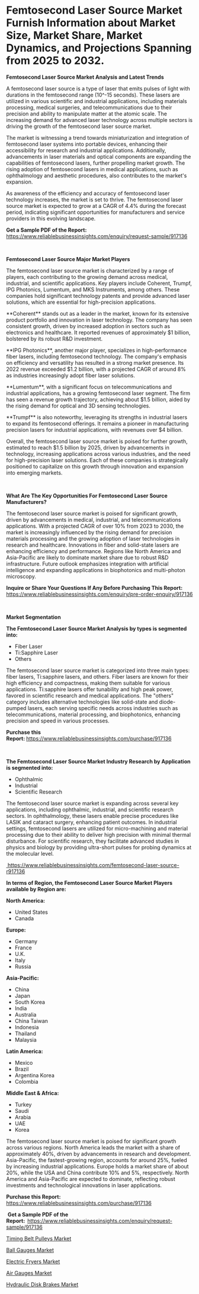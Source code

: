 <p><h1>Femtosecond Laser Source Market Furnish Information about Market Size, Market Share, Market Dynamics, and Projections Spanning from 2025 to 2032.</h1></p><p><strong>Femtosecond Laser Source Market Analysis and Latest Trends</strong></p>
<p><p>A femtosecond laser source is a type of laser that emits pulses of light with durations in the femtosecond range (10^-15 seconds). These lasers are utilized in various scientific and industrial applications, including materials processing, medical surgeries, and telecommunications due to their precision and ability to manipulate matter at the atomic scale. The increasing demand for advanced laser technology across multiple sectors is driving the growth of the femtosecond laser source market.</p><p>The market is witnessing a trend towards miniaturization and integration of femtosecond laser systems into portable devices, enhancing their accessibility for research and industrial applications. Additionally, advancements in laser materials and optical components are expanding the capabilities of femtosecond lasers, further propelling market growth. The rising adoption of femtosecond lasers in medical applications, such as ophthalmology and aesthetic procedures, also contributes to the market's expansion. </p><p>As awareness of the efficiency and accuracy of femtosecond laser technology increases, the market is set to thrive. The femtosecond laser source market is expected to grow at a CAGR of 4.4% during the forecast period, indicating significant opportunities for manufacturers and service providers in this evolving landscape.</p></p>
<p><strong>Get a Sample PDF of the Report:&nbsp;</strong> <a href="https://www.reliablebusinessinsights.com/enquiry/request-sample/917136?utm_campaign=62&utm_medium=2&utm_source=Github&utm_content=ia&utm_term=11042025&utm_id=femtosecond-laser-source">https://www.reliablebusinessinsights.com/enquiry/request-sample/917136</a></p>
<p>&nbsp;</p>
<p><strong>Femtosecond Laser Source Major Market Players</strong></p>
<p><p>The femtosecond laser source market is characterized by a range of players, each contributing to the growing demand across medical, industrial, and scientific applications. Key players include Coherent, Trumpf, IPG Photonics, Lumentum, and MKS Instruments, among others. These companies hold significant technology patents and provide advanced laser solutions, which are essential for high-precision applications.</p><p>**Coherent** stands out as a leader in the market, known for its extensive product portfolio and innovation in laser technology. The company has seen consistent growth, driven by increased adoption in sectors such as electronics and healthcare. It reported revenues of approximately $1 billion, bolstered by its robust R&D investment.</p><p>**IPG Photonics**, another major player, specializes in high-performance fiber lasers, including femtosecond technology. The company's emphasis on efficiency and versatility has resulted in a strong market presence. Its 2022 revenue exceeded $1.2 billion, with a projected CAGR of around 8% as industries increasingly adopt fiber laser solutions.</p><p>**Lumentum**, with a significant focus on telecommunications and industrial applications, has a growing femtosecond laser segment. The firm has seen a revenue growth trajectory, achieving about $1.5 billion, aided by the rising demand for optical and 3D sensing technologies.</p><p>**Trumpf** is also noteworthy, leveraging its strengths in industrial lasers to expand its femtosecond offerings. It remains a pioneer in manufacturing precision lasers for industrial applications, with revenues over $4 billion.</p><p>Overall, the femtosecond laser source market is poised for further growth, estimated to reach $1.5 billion by 2025, driven by advancements in technology, increasing applications across various industries, and the need for high-precision laser solutions. Each of these companies is strategically positioned to capitalize on this growth through innovation and expansion into emerging markets.</p></p>
<p>&nbsp;</p>
<p><strong>What Are The Key Opportunities For Femtosecond Laser Source Manufacturers?</strong></p>
<p><p>The femtosecond laser source market is poised for significant growth, driven by advancements in medical, industrial, and telecommunications applications. With a projected CAGR of over 10% from 2023 to 2030, the market is increasingly influenced by the rising demand for precision materials processing and the growing adoption of laser technologies in research and healthcare. Innovations in fiber and solid-state lasers are enhancing efficiency and performance. Regions like North America and Asia-Pacific are likely to dominate market share due to robust R&D infrastructure. Future outlook emphasizes integration with artificial intelligence and expanding applications in biophotonics and multi-photon microscopy.</p></p>
<p><strong>Inquire or Share Your Questions If Any Before Purchasing This Report:</strong> <a href="https://www.reliablebusinessinsights.com/enquiry/pre-order-enquiry/917136?utm_campaign=62&utm_medium=2&utm_source=Github&utm_content=ia&utm_term=11042025&utm_id=femtosecond-laser-source">https://www.reliablebusinessinsights.com/enquiry/pre-order-enquiry/917136</a></p>
<p>&nbsp;</p>
<p><strong>Market Segmentation</strong></p>
<p><strong>The Femtosecond Laser Source Market Analysis by types is segmented into:</strong></p>
<p><ul><li>Fiber Laser</li><li>Ti:Sapphire Laser</li><li>Others</li></ul></p>
<p><p>The femtosecond laser source market is categorized into three main types: fiber lasers, Ti:sapphire lasers, and others. Fiber lasers are known for their high efficiency and compactness, making them suitable for various applications. Ti:sapphire lasers offer tunability and high peak power, favored in scientific research and medical applications. The "others" category includes alternative technologies like solid-state and diode-pumped lasers, each serving specific needs across industries such as telecommunications, material processing, and biophotonics, enhancing precision and speed in various processes.</p></p>
<p><strong>Purchase this Report:&nbsp;</strong><a href="https://www.reliablebusinessinsights.com/purchase/917136?utm_campaign=62&utm_medium=2&utm_source=Github&utm_content=ia&utm_term=11042025&utm_id=femtosecond-laser-source">https://www.reliablebusinessinsights.com/purchase/917136</a></p>
<p>&nbsp;</p>
<p><strong>The Femtosecond Laser Source Market Industry Research by Application is segmented into:</strong></p>
<p><ul><li>Ophthalmic</li><li>Industrial</li><li>Scientific Research</li></ul></p>
<p><p>The femtosecond laser source market is expanding across several key applications, including ophthalmic, industrial, and scientific research sectors. In ophthalmology, these lasers enable precise procedures like LASIK and cataract surgery, enhancing patient outcomes. In industrial settings, femtosecond lasers are utilized for micro-machining and material processing due to their ability to deliver high precision with minimal thermal disturbance. For scientific research, they facilitate advanced studies in physics and biology by providing ultra-short pulses for probing dynamics at the molecular level.</p></p>
<p><a href="https://www.reliablebusinessinsights.com/femtosecond-laser-source-r917136?utm_campaign=62&utm_medium=2&utm_source=Github&utm_content=ia&utm_term=11042025&utm_id=femtosecond-laser-source">&nbsp;https://www.reliablebusinessinsights.com/femtosecond-laser-source-r917136</a></p>
<p><strong>In terms of Region, the Femtosecond Laser Source Market Players available by Region are:</strong></p>
<p>
    <p> <strong> North America: </strong>
        <ul>
            <li>United States</li>
            <li>Canada</li>
        </ul>
        </p> 
    <p> <strong> Europe: </strong>
        <ul>
            <li>Germany</li>
            <li>France</li>
            <li>U.K.</li>
            <li>Italy</li>
            <li>Russia</li>
        </ul>
        </p> 
    <p> <strong> Asia-Pacific: </strong>
        <ul>
            <li>China</li>
            <li>Japan</li>
            <li>South Korea</li>
            <li>India</li>
            <li>Australia</li>
            <li>China Taiwan</li>
            <li>Indonesia</li>
            <li>Thailand</li>
            <li>Malaysia</li>
        </ul>
        </p> 
    <p> <strong> Latin America: </strong>
        <ul>
            <li>Mexico</li>
            <li>Brazil</li>
            <li>Argentina Korea</li>
            <li>Colombia</li>
        </ul>
        </p> 
    <p> <strong> Middle East & Africa: </strong>
        <ul>
            <li>Turkey</li>
            <li>Saudi</li>
            <li>Arabia</li>
            <li>UAE</li>
            <li>Korea</li>
        </ul>
    </p>
    </p>
<p><p>The femtosecond laser source market is poised for significant growth across various regions. North America leads the market with a share of approximately 40%, driven by advancements in research and development. Asia-Pacific, the fastest-growing region, accounts for around 25%, fueled by increasing industrial applications. Europe holds a market share of about 20%, while the USA and China contribute 10% and 5%, respectively. North America and Asia-Pacific are expected to dominate, reflecting robust investments and technological innovations in laser applications.</p></p>
<p><strong>Purchase this Report: </strong><a href="https://www.reliablebusinessinsights.com/purchase/917136?utm_campaign=62&utm_medium=2&utm_source=Github&utm_content=ia&utm_term=11042025&utm_id=femtosecond-laser-source">https://www.reliablebusinessinsights.com/purchase/917136</a></p>
<p>&nbsp;<strong>Get a Sample PDF of the Report:&nbsp;&nbsp;</strong><a href="https://www.reliablebusinessinsights.com/enquiry/request-sample/917136?utm_campaign=62&utm_medium=2&utm_source=Github&utm_content=ia&utm_term=11042025&utm_id=femtosecond-laser-source">https://www.reliablebusinessinsights.com/enquiry/request-sample/917136</a></p>
<p><strong></strong></p>
<p><p><a href="https://github.com/rjaibiagha/Market-Research-Report-List-1/blob/main/timing-belt-pulleys-market.md?utm_campaign=62&utm_medium=2&utm_source=Github&utm_content=ia&utm_term=11042025&utm_id=femtosecond-laser-source">Timing Belt Pulleys Market</a></p><p><a href="https://github.com/sulvantomppa/Market-Research-Report-List-1/blob/main/ball-gauges-market.md?utm_campaign=62&utm_medium=2&utm_source=Github&utm_content=ia&utm_term=11042025&utm_id=femtosecond-laser-source">Ball Gauges Market</a></p><p><a href="https://github.com/rumaskdallys2/Market-Research-Report-List-1/blob/main/electric-fryers-market.md?utm_campaign=62&utm_medium=2&utm_source=Github&utm_content=ia&utm_term=11042025&utm_id=femtosecond-laser-source">Electric Fryers Market</a></p><p><a href="https://github.com/trenkkwasek84/Market-Research-Report-List-1/blob/main/air-gauges-market.md?utm_campaign=62&utm_medium=2&utm_source=Github&utm_content=ia&utm_term=11042025&utm_id=femtosecond-laser-source">Air Gauges Market</a></p><p><a href="https://github.com/brinnoifon/Market-Research-Report-List-1/blob/main/hydraulic-disk-brakes-market.md?utm_campaign=62&utm_medium=2&utm_source=Github&utm_content=ia&utm_term=11042025&utm_id=femtosecond-laser-source">Hydraulic Disk Brakes Market</a></p></p>